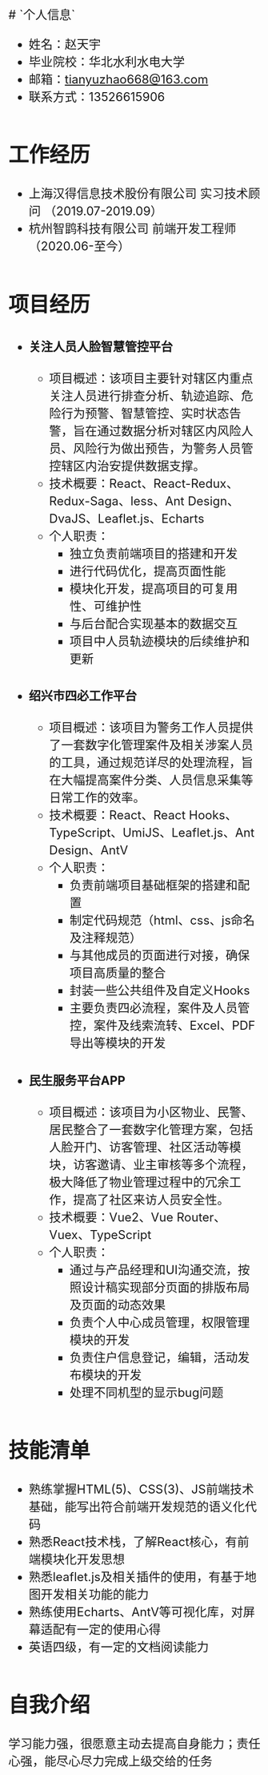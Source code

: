 <font size=5>
# `个人信息`

* 姓名：赵天宇
* 毕业院校：华北水利水电大学
* 邮箱：tianyuzhao668@163.com
* 联系方式：13526615906
<!-- <hr> -->
<!-- <br> -->

# `工作经历`
* <font size=5>上海汉得信息技术股份有限公司 实习技术顾问 （2019.07-2019.09）
* 杭州智鹍科技有限公司 前端开发工程师 （2020.06-至今）
<!-- <hr> -->
<!-- <br> -->

# `项目经历`
* ### <font size=5>关注人员人脸智慧管控平台
    * 项目概述：该项目主要针对辖区内重点关注人员进行排查分析、轨迹追踪、危险行为预警、智慧管控、实时状态告警，旨在通过数据分析对辖区内风险人员、风险行为做出预告，为警务人员管控辖区内治安提供数据支撑。
    * 技术概要：React、React-Redux、Redux-Saga、less、Ant Design、DvaJS、Leaflet.js、Echarts
    * 个人职责：
        * 独立负责前端项目的搭建和开发
        * 进行代码优化，提高页面性能
        * 模块化开发，提高项目的可复用性、可维护性
        * 与后台配合实现基本的数据交互
        * 项目中人员轨迹模块的后续维护和更新
* ### <font size=5>绍兴市四必工作平台
    * 项目概述：该项目为警务工作人员提供了一套数字化管理案件及相关涉案人员的工具，通过规范详尽的处理流程，旨在大幅提高案件分类、人员信息采集等日常工作的效率。
    * 技术概要：React、React Hooks、TypeScript、UmiJS、Leaflet.js、Ant Design、AntV 
    * 个人职责：
        * 负责前端项目基础框架的搭建和配置
        * 制定代码规范（html、css、js命名及注释规范）
        * 与其他成员的页面进行对接，确保项目高质量的整合
        * 封装一些公共组件及自定义Hooks
        * 主要负责四必流程，案件及人员管控，案件及线索流转、Excel、PDF导出等模块的开发
* ### <font size=5>民生服务平台APP
    * 项目概述：该项目为小区物业、民警、居民整合了一套数字化管理方案，包括人脸开门、访客管理、社区活动等模块，访客邀请、业主审核等多个流程，极大降低了物业管理过程中的冗余工作，提高了社区来访人员安全性。
    * 技术概要：Vue2、Vue Router、Vuex、TypeScript
    * 个人职责：
        * 通过与产品经理和UI沟通交流，按照设计稿实现部分页面的排版布局及页面的动态效果
        * 负责个人中心成员管理，权限管理模块的开发
        * 负责住户信息登记，编辑，活动发布模块的开发
        * 处理不同机型的显示bug问题
<!-- <hr> -->
<!-- <br> -->


# `技能清单`
* 熟练掌握HTML(5)、CSS(3)、JS前端技术基础，能写出符合前端开发规范的语义化代码
* 熟悉React技术栈，了解React核心，有前端模块化开发思想
* 熟悉leaflet.js及相关插件的使用，有基于地图开发相关功能的能力
* 熟练使用Echarts、AntV等可视化库，对屏幕适配有一定的使用心得
* 英语四级，有一定的文档阅读能力
<!-- <hr> -->
<!-- <br> -->


# `自我介绍`
学习能力强，很愿意主动去提高自身能力；责任心强，能尽心尽力完成上级交给的任务
















